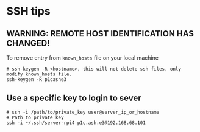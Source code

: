# SSH tips

## WARNING: REMOTE HOST IDENTIFICATION HAS CHANGED!
To remove entry from `known_hosts` file on your local machine
```
# ssh-keygen -R <hostname>, this will not delete ssh files, only modify known_hosts file.
ssh-keygen -R p1cashe3
```

## Use a specific key to login to sever
```
# ssh -i /path/to/private_key user@server_ip_or_hostname
# Path to private key
ssh -i ~/.ssh/server-rpi4 p1c.ash.e3@192.168.68.101
```
